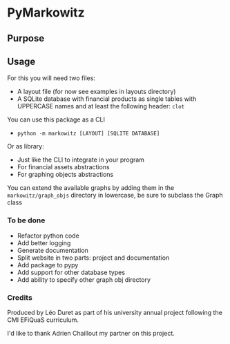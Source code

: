 # PyMarkowitz

## Purpose

## Usage

For this you will need two files:

- A layout file (for now see examples in layouts directory)
- A SQLite database with financial products as single tables with UPPERCASE names and at least the
  following header: `clot`

You can use this package as a CLI

- `python -m markowitz [LAYOUT] [SQLITE DATABASE]`

Or as library:

- Just like the CLI to integrate in your program
- For financial assets abstractions
- For graphing objects abstractions

You can extend the available graphs by adding them in the `markowitz/graph_objs` directory in
lowercase, be sure to subclass the Graph class

### To be done

- Refactor python code
- Add better logging
- Generate documentation
- Split website in two parts: project and documentation
- Add package to pypy
- Add support for other database types
- Add ability to specify other graph obj directory

### Credits

Produced by Léo Duret as part of his university annual project following the CMI EFiQuaS curriculum.

I'd like to thank Adrien Chaillout my partner on this project.
